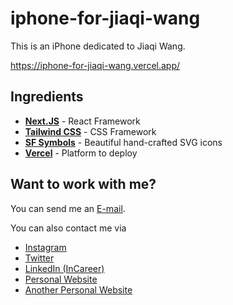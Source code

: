 # iphone-for-jiaqi-wang
This is an iPhone dedicated to Jiaqi Wang.

https://iphone-for-jiaqi-wang.vercel.app/

## Ingredients

- [**Next.JS**](https://nextjs.org/) - 
  React Framework
- [**Tailwind CSS**](https://tailwindcss.com/) - 
  CSS Framework
- [**SF Symbols**](https://developer.apple.com/sf-symbols/) - 
  Beautiful hand-crafted SVG icons
- [**Vercel**](https://vercel.com/) - 
  Platform to deploy

## Want to work with me?

You can send me an [E-mail](mailto:dieboldhan123@gmail.com).

You can also contact me via 
- [Instagram](https://www.instagram.com/dabaz_luvs_hot_girls/)
- [Twitter](https://twitter.com/dab_az/)
- [LinkedIn (InCareer)](https://www.linkedin.cn/incareer/in/diebold-dai-816814177)
- [Personal Website](https://dabaz.vercel.app)
- [Another Personal Website](http://dabazofficial.com)
